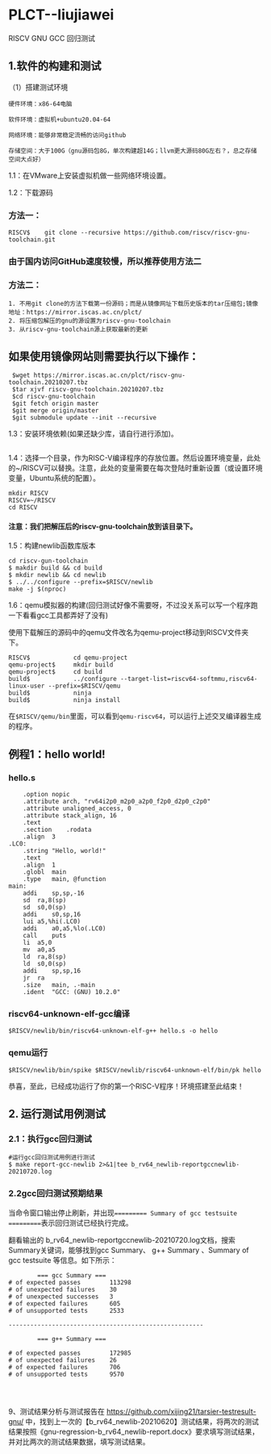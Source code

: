 # PLCT--liujiawei

RISCV GNU GCC 回归测试

## 1.软件的构建和测试

（1）搭建测试环境

```
硬件环境：x86-64电脑

软件环境：虚拟机+ubuntu20.04-64

网络环境：能够非常稳定流畅的访问github

存储空间：大于100G（gnu源码包8G，单次构建超14G；llvm更大源码80G左右？，总之存储空间大点好）
```

1.1：在VMware上安装虚拟机做一些网络环境设置。

1.2：下载源码

### 方法一：

```RISCV$    git clone --recursive https://github.com/riscv/riscv-gnu-toolchain.git```

### 由于国内访问GitHub速度较慢，所以推荐使用方法二

### 方法二：

```
1. 不用git clone的方法下载第一份源码；而是从镜像网址下载历史版本的tar压缩包;镜像地址：https://mirror.iscas.ac.cn/plct/
2. 将压缩包解压的gnu的源设置为riscv-gnu-toolchain
3. 从riscv-gnu-toolchain源上获取最新的更新
```

## 如果使用镜像网站则需要执行以下操作：

```如果从mirror上下载riscv-gnu-toolchain，需要fetch和merge：
 $wget https://mirror.iscas.ac.cn/plct/riscv-gnu-toolchain.20210207.tbz
 $tar xjvf riscv-gnu-toolchain.20210207.tbz
 $cd riscv-gnu-toolchain
 $git fetch origin master
 $git merge origin/master
 $git submodule update --init --recursive
```

1.3：安装环境依赖(如果还缺少库，请自行进行添加)。

```sudo apt install autoconf automake autotools-dev curl python3 libmpc-dev libmpfr-dev libgmp-dev gawk build-essential bison flex texinfo gperf libtool patchutils bc zlib1g-dev libexpat-dev cmake ninja-build pkg-config libglib2.0-dev libpixman-1-dev python git libfdt-dev libncurses5-dev libncursesw5-dev device-tree-compiler

```

1.4：选择一个目录，作为RISC-V编译程序的存放位置。然后设置环境变量，此处的~/RISCV可以替换。注意，此处的变量需要在每次登陆时重新设置（或设置环境变量，Ubuntu系统的配置）。

```
mkdir RISCV
RISCV=~/RISCV
cd RISCV
```

#### 注意：我们把解压后的riscv-gnu-toolchain放到该目录下。

1.5：构建newlib函数库版本

```
cd riscv-gun-toolchain
$ makdir build && cd build
$ mkdir newlib && cd newlib 
$ ../../configure --prefix=$RISCV/newlib
make -j $(nproc)
```

1.6：qemu模拟器的构建(回归测试好像不需要呀，不过没关系可以写一个程序跑一下看看gcc工具都弄好了没有)

使用下载解压的源码中的qemu文件改名为qemu-project移动到RISCV文件夹下。

```
RISCV$            cd qemu-project
qemu-project$     mkdir build
qemu-project$     cd build
build$            ../configure --target-list=riscv64-softmmu,riscv64-linux-user --prefix=$RISCV/qemu
build$            ninja
build$            ninja install
```

在```$RISCV/qemu/bin```里面，可以看到```qemu-riscv64```，可以运行上述交叉编译器生成的程序。

## 例程1：hello world!

### hello.s

```	.file	"hello.c"
	.option nopic
	.attribute arch, "rv64i2p0_m2p0_a2p0_f2p0_d2p0_c2p0"
	.attribute unaligned_access, 0
	.attribute stack_align, 16
	.text
	.section	.rodata
	.align	3
.LC0:
	.string	"Hello, world!"
	.text
	.align	1
	.globl	main
	.type	main, @function
main:
	addi	sp,sp,-16
	sd	ra,8(sp)
	sd	s0,0(sp)
	addi	s0,sp,16
	lui	a5,%hi(.LC0)
	addi	a0,a5,%lo(.LC0)
	call	puts
	li	a5,0
	mv	a0,a5
	ld	ra,8(sp)
	ld	s0,0(sp)
	addi	sp,sp,16
	jr	ra
	.size	main, .-main
	.ident	"GCC: (GNU) 10.2.0"
```

### riscv64-unknown-elf-gcc编译

```$RISCV/newlib/bin/riscv64-unknown-elf-g++ hello.s -o hello```

### qemu运行

```$RISCV/newlib/bin/spike $RISCV/newlib/riscv64-unknown-elf/bin/pk hello```



恭喜，至此，已经成功运行了你的第一个RISC-V程序！环境搭建至此结束！



## 2. 运行测试用例测试

### 2.1：执行gcc回归测试

```
#运行gcc回归测试用例进行测试
$ make report-gcc-newlib 2>&1|tee b_rv64_newlib-reportgccnewlib-20210720.log
```

### 2.2gcc回归测试预期结果

当命令窗口输出停止刷新，并出现`========= Summary of gcc testsuite =========`表示回归测试已经执行完成。

翻看输出的 b_rv64_newlib-reportgccnewlib-20210720.log文档，搜索Summary关键词，能够找到gcc Summary、 g++ Summary 、Summary of gcc testsuite 等信息。如下所示：

```		log
		=== gcc Summary ===
# of expected passes		113298
# of unexpected failures	30
# of unexpected successes	3
# of expected failures		605
# of unsupported tests		2533

------------------------------------------------------

		=== g++ Summary ===

# of expected passes		172985
# of unexpected failures	26
# of expected failures		706
# of unsupported tests		9570




```

9、测试结果分析与测试报告在 https://github.com/xijing21/tarsier-testresult-gnu/ 中，找到上一次的【b_rv64_newlib-20210620】测试结果，将两次的测试结果按照《gnu-regression-b_rv64_newlib-report.docx》要求填写测试结果，并对比两次的测试结果数据，填写测试结果。
